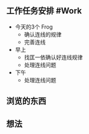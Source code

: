 ## 工作任务安排 #Work
- 今天的3个 Frog
	- 确认连线的规律
	- 完善连线
- 早上
	- 找匡一依确认好连线规律
	- 处理连线问题
- 下午
	- 处理连线问题
## 浏览的东西

## 想法